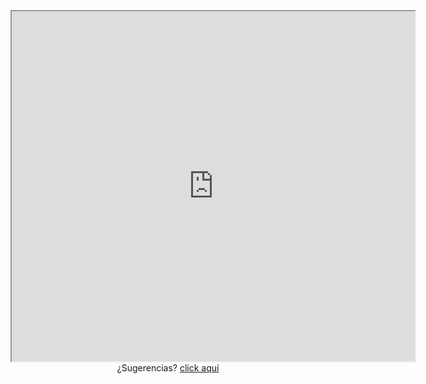 <p style="text-align: center;"><iframe src="https://www.google.com/maps/d/embed?mid=1uHvuKND4tsTuIOcRWtrFHNG3jbrycgAa" width="645" height="560"></iframe> <br> ¿Sugerencias? <a href="https://forms.gle/ZCuxaZGv3E5SQpZH9" target="_blank">click aquí</a></p>
